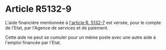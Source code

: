 # Article R5132-9

L'aide financière mentionnée à [l'article R. 5132-7][1] est versée, pour le compte de l'Etat, par l'Agence de services et de paiement. 

Cette aide ne peut se cumuler pour un même poste avec une autre aide à l'emploi financée par l'Etat.

 [1]: /affichCodeArticle.do?cidTexte=LEGITEXT000006072050&idArticle=LEGIARTI000018494536&dateTexte=&categorieLien=cid